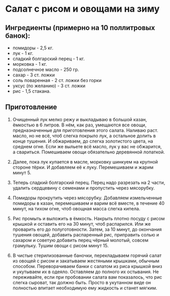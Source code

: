 # Салат с рисом и овощами на зиму
## Ингредиенты (примерно на 10 поллитровых банок):
 - помидоры - 2,5 кг.
 - лук - 1 кг.
 - сладкий болгарский перец - 1 кг.
 - морковка - 1 кг.
 - подсолнечное масло - 250 гр.
 - сахар - 3 ст. ложки
 - соль поваренная - 2 ст. ложки без горки
 - уксус (по желанию) - 3 ст. ложки
 - рис - 1,5 стакана.

## Приготовление
1. Очищенный лук мелко режу и выкладываю в большой казан, ёмкостью в 6 литров. В нём, как раз, умещаются все овощи, предназначенные для приготовления этого салата. Наливаю раст. масло, но не всё, чтоб слегка покрыло лук, а остальное долить в конце тушения.  И обжариваем, до слегка золотистого цвета, на среднем огне. Если же выльете всё масло, лук у вас не обжарится, а свариться.  Помешиваем овощи обязательно деревянной лопаткой.

2. Далее, пока лук купается в масле, морковку шинкуем на крупной стороне тёрки. И добавляем её к луку. Перемешиваем и жарим минут 5.

3. Теперь сладкий болгарский перец. Перец надо разрезать на 2 части, удалить сердцевину с семенами и пропустить через мясорубку.

4. Помидоры прокрутить через мясорубку. Добавляем измельченные помидоры в казан, перемешиваем и варим всё вместе, в течение 40 минут, на тихом огне, чтоб овощная масса слегка кипела.

5. Рис промыть и выложить в ёмкость. Накрыть плотно посуду с рисом крышкой и оставить его на 30 минут, чтоб  распарился. Или же проварить его до полуготовности. Затем, за 10 минут, до окончания тушения овощей, добавить распаренный рис, приправить солью и сахаром и советую добавить перец чёрный молотый, совсем грамульку.  Тушим овощи с рисом минут 15.

6. В чистые стерилизованные баночки, перекладываем горячий салат из овощей с рисом и закатываем жестяными крышками, обычным способом. Переворачиваем банки с салатом из риса крышкой вниз и укутываем их в одеяло. Оставляем до полного их остывания. Не переживайте, если при пробовании салата вам показалось, что рис слегка сыроват, так должно быть. Просто в укутанном виде он полностью впитает необходимую ему жидкость и станет мягким. 
